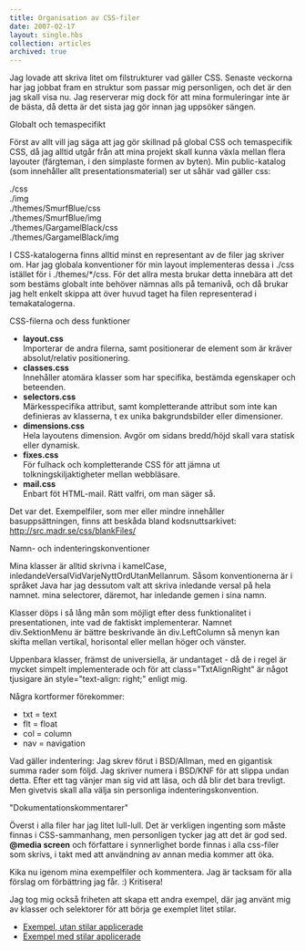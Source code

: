 ```yaml
---
title: Organisation av CSS-filer
date: 2007-02-17
layout: single.hbs
collection: articles
archived: true
---
```

Jag lovade att skriva litet om filstrukturer vad gäller CSS. Senaste
veckorna har jag jobbat fram en struktur som passar mig personligen, och
det är den jag skall visa nu. Jag reserverar mig dock för att mina
formuleringar inte är de bästa, då detta är det sista jag gör innan jag
uppsöker sängen.


 Globalt och temaspecifikt

Först av allt vill jag säga att jag gör skillnad på global CSS och
temaspecifik CSS, då jag alltid utgår från att mina projekt skall kunna
växla mellan flera layouter (färgteman, i den simplaste formen av
byten). Min public-katalog (som innehåller allt presentationsmaterial)
ser ut såhär vad gäller css:

./css\
./img\
./themes/SmurfBlue/css\
./themes/SmurfBlue/img\
./themes/GargamelBlack/css\
./themes/GargamelBlack/img

I CSS-katalogerna finns alltid minst en representant av de filer jag
skriver om. Har jag globala konventioner för min layout implementeras
dessa i ./css istället för i ./themes/\*/css. För det allra mesta brukar
detta innebära att det som bestäms globalt inte behöver nämnas alls på
temanivå, och då brukar jag helt enkelt skippa att över huvud taget ha
filen representerad i temakatalogerna.


 CSS-filerna och dess funktioner 

-   **layout.css**\
    Importerar de andra filerna, samt positionerar de element som är
    kräver absolut/relativ positionering.
-   **classes.css**\
    Innehåller atomära klasser som har specifika, bestämda egenskaper
    och beteenden.
-   **selectors.css**\
    Märkesspecifika attribut, samt kompletterande attribut som inte kan
    definieras av klasserna, t ex unika bakgrundsbilder eller
    dimensioner.
-   **dimensions.css**\
    Hela layoutens dimension. Avgör om sidans bredd/höjd skall vara
    statisk eller dynamisk.
-   **fixes.css**\
    För fulhack och kompletterande CSS för att jämna ut
    tolkningskiljaktigheter mellan webbläsare.
-   **mail.css**\
    Enbart föt HTML-mail. Rätt valfri, om man säger så.

Det var det. Exempelfiler, som mer eller mindre innehåller
basuppsättningen, finns att beskåda bland kodsnuttsarkivet:
<http://src.madr.se/css/blankFiles/>


 Namn- och indenteringskonventioner

Mina klasser är alltid skrivna i kamelCase,
inledandeVersalVidVarjeNyttOrdUtanMellanrum. Såsom konventionerna är i
språket Java har jag dessutom valt att skriva inledande versal på hela
namnet. mina selectorer, däremot, har inledande gemen i sina namn.

Klasser döps i så lång mån som möjligt efter dess funktionalitet i
presentationen, inte vad de faktiskt implementerar. Namnet
div.SektionMenu är bättre beskrivande än div.LeftColumn så menyn kan
skifta mellan vertikal, horisontal eller mellan höger och vänster.

Uppenbara klasser, främst de universiella, är undantaget - då de i regel
är mycket simpelt implementerade och för att class=\"TxtAlignRight\" är
något tjusigare än style=\"text-align: right;\" enligt mig.

Några kortformer förekommer:

-   txt = text
-   flt = float
-   col = column
-   nav = navigation

Vad gäller indentering: Jag skrev förut i BSD/Allman, med en gigantisk
summa rader som följd. Jag skriver numera i BSD/KNF för att slippa undan
detta. Efter ett tag vänjer man sig vid att läsa, och då blir det bara
trevligt. Men givetvis skall alla välja sin personliga
indenteringskonvention.


 \"Dokumentationskommentarer\"

Överst i alla filer har jag litet lull-lull. Det är verkligen ingenting
som måste finnas i CSS-sammanhang, men personligen tycker jag att det är
god sed. **\@media screen** och författare i synnerlighet borde finnas i
alla css-filer som skrivs, i takt med att användning av annan media
kommer att öka.

Kika nu igenom mina exempelfiler och kommentera. Jag är tacksam för alla
förslag om förbättring jag får. :) Kritisera!

Jag tog mig också friheten att skapa ett andra exempel, där jag använt
mig av klasser och selektorer för att börja ge exemplet litet stilar.

-   [Exempel, utan stilar
    applicerade](http://src.madr.se/css/blankFiles/example.html)
-   [Exempel med stilar
    applicerade](http://src.madr.se/css/blankFiles/ex2/example2.html)